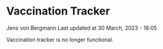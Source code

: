 Vaccination Tracker
================
Jens von Bergmann
Last updated at 30 March, 2023 - 18:05

Vaccination tracker is no longer functional.
